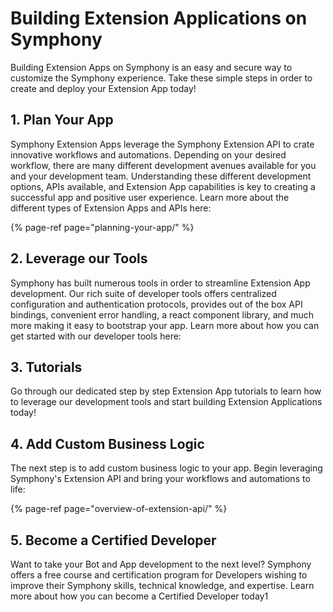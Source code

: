 # Building Extension Applications on Symphony

Building Extension Apps on Symphony is an easy and secure way to customize the Symphony experience.  Take these simple steps in order to create and deploy your Extension App today!

## 1.  Plan Your App

Symphony Extension Apps leverage the Symphony Extension API to crate innovative workflows and automations.  Depending on your desired workflow, there are many different development avenues available for you and your development team.  Understanding these different development options, APIs available, and Extension App capabilities is key to creating a successful app and positive user experience.  Learn more about the different types of Extension Apps and APIs here:

{% page-ref page="planning-your-app/" %}

## 2.  Leverage our Tools

Symphony has built numerous tools in order to streamline Extension App development.  Our rich suite of developer tools offers centralized configuration and authentication protocols, provides out of the box API bindings, convenient error handling, a react component library, and much more making it easy to bootstrap your app.  Learn more about how you can get started with our developer tools here:

## 3. Tutorials

Go through our dedicated step by step Extension App tutorials to learn how to leverage our development tools and start building Extension Applications today!

## 4.  Add Custom Business Logic

The next step is to add custom business logic to your app. Begin leveraging Symphony's Extension API and bring your workflows and automations to life:

{% page-ref page="overview-of-extension-api/" %}

## 5.  Become a Certified Developer

Want to take your Bot and App development to the next level?  Symphony offers a free course and certification program for Developers wishing to improve their Symphony skills, technical knowledge, and expertise.  Learn more about how you can become a Certified Developer today1

